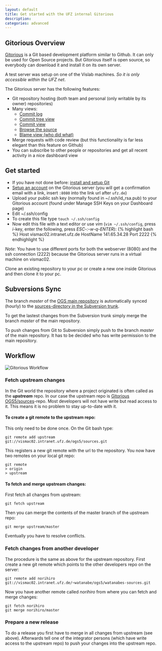 ```yaml
---
layout: default
title: Get started with the UFZ internal Gitorious
description:
categories: advanced
---
```


## Gitorious Overview ##

[Gitorious](http://www.gitorious.org) is a Git based development platform similar to Github. It can only be used for Open Source projects. But Gitorious itself is open source, so everybody can download it and install it on its own server.

A test server was setup on one of the Vislab machines. *So it is only accessible within the UFZ  net*.

The Gitorious server has the following features:

- Git repository hosting (both team and personal (only writable by its owner) repositories)
- Many views:
  - [Commit log](http://vismac02.local:8080/ogs5/sources/commits/ff)
  - [Commit tree view](http://vismac02.local:8080/ogs5/sources/graph/ff)
  - [Commit view](http://vismac02.local:8080/ogs5/sources/commit/68f2a74554ee0a97959f590e04f7970040964f9d)
  - [Browse the source](http://vismac02.local:8080/ogs5/sources/trees/ff)
  - [Blame view (who did what)](http://vismac02.local:8080/ogs5/sources/blobs/blame/046275e618be222238766b40240728a7afb4ce5b/FEM/rf_bc_new.h)
- Merge requests with code review (but this functionality is far less elegant than this feature on Github)
- You can subscribe to other people or repositories and get all recent activity in a nice dashboard view

## Get started ##

- If you have not done before: [install and setup Git](https://help.github.com/articles/set-up-git)
- [Setup an account](http://vismac02.intranet.ufz.de:8080/users/new) on the Gitorious server (you will get a confirmation email with a link, insert `:8080` into the link url after `ufz.de`)
- Upload your public ssh key (normally found in ~/.ssh/id_rsa.pub) to your Gitorious account (found under Manage SSH Keys on your Dashboard page)
- Edit ~/.ssh/config
 - To create this file type `touch ~/.ssh/config`
 - Now edit this file with a text editor or use *vim* (`vim ~/.ssh/config`, press *i*-key, enter the following, press *ESC*-*:*-*w*-*q*-*ENTER*):
{% highlight bash %}
Host vismac02.intranet.ufz.de
  HostName 141.65.34.28
  Port 2222
{% endhighlight %}

*Note*: You have to use different ports for both the webserver (8080) and the ssh connection (2222) because the Gitorious server runs in a virtual machine on vismac02.

Clone an existing repository to your pc or create a new one inside Gitorious and then clone it to your pc.

## Subversions Sync ##

The branch *master* of the [OGS main repository](http://vismac02.local:8080/ogs5/sources) is automatically synced (hourly) to the [sources-directory in the Subversion trunk](https://svn.ufz.de/ogs/browser/trunk/sources).

To get the lastest changes from the Subversion trunk simply merge the branch *master* of the main repository.

To push changes from Git to Subversion simply push to the branch *master* of the main repository. It has to be decided who has write permission to the main repository.


## Workflow ##

![Gitorious Workflow](/images/gitorious-workflow.png "Gitorious Workflow")

### Fetch upstream changes ###

In the Git world the repository where a project originated is often called as the ***upstream*** repo. In our case the upstream repo is [Gitorious OGS5/sources][ogs5-sources-link]-repo. Most developers will not have write but read access to it. This means it is no problem to stay up-to-date with it.

#### To create a git remote to the upstream repo: ####

This only need to be done once. On the Git bash type:

    git remote add upstream git://vismac02.intranet.ufz.de/ogs5/sources.git

This registers a new git remote with the url to the repository. You now have two remotes on your local git repo:

    git remote
    > origin
    > upstream

#### To fetch and merge upstream changes: ####

First fetch all changes from upstream:

    git fetch upstream

Then you can merge the contents of the master branch of the upstream repo:

    git merge upstream/master

Eventually you have to resolve conflicts.


### Fetch changes from another developer ###

The procedure is the same as above for the upstream repository. First create a new git remote which points to the other developers repo on the server:

    git remote add norihiro git://vismac02.intranet.ufz.de/~watanabe/ogs5/watanabes-sources.git

Now you have another remote called *norihiro* from where you can fetch and merge changes:

    git fetch norihiro
    git merge norihiro/master

### Prepare a new release ###

To do a release you first have to merge in all changes from upstream (see above). Afterwards tell one of the integrator persons (which have write access to  the upstream repo) to push your changes into the upstream repo.

[ogs5-sources-link]: http://vismac02.intranet.ufz.de:8080/ogs5/sources
